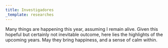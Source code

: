 ```yaml
---
title: Investigadores
_template: researches
---
```

Many things are happening this year, assuming I remain alive. Given this hopeful but certainly not inevitable outcome, here lies the highlights of the upcoming years. May they bring happiness, and a sense of calm within.